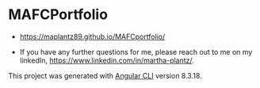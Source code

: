 # MAFCPortfolio

* https://maplantz89.github.io/MAFCportfolio/

* If you have any further questions for me, please reach out to me on my linkedIn, https://www.linkedin.com/in/martha-plantz/.




This project was generated with [Angular CLI](https://github.com/angular/angular-cli) version 8.3.18.

